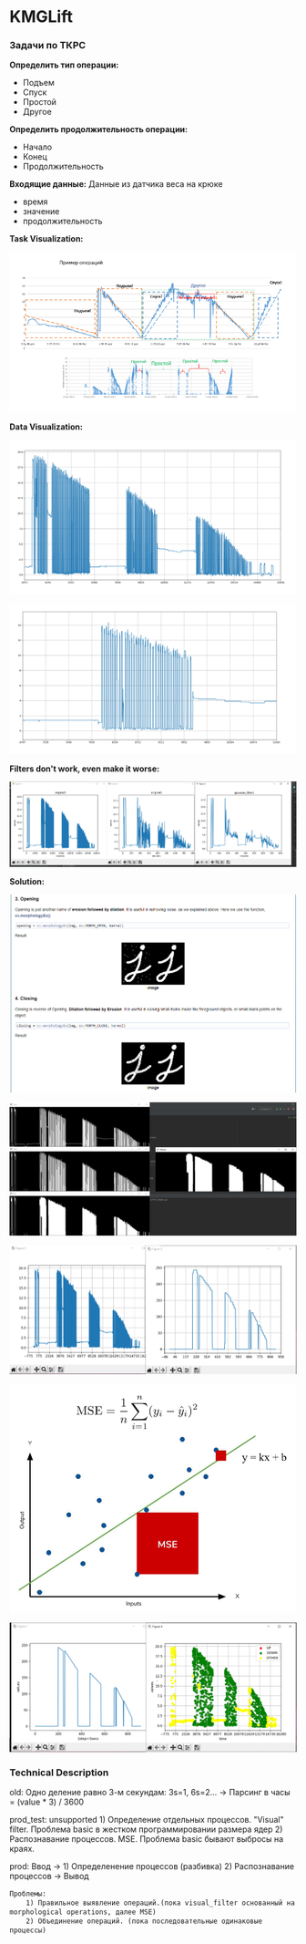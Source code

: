 # KMGLift

### Задачи по ТКРС

**Определить тип операции:**
- Подъем
- Спуск
- Простой
- Другое

**Определить продолжительность операции:**
- Начало
- Конец
- Продолжительность

**Входящие данные:** Данные из датчика веса на крюке 
- время
- значение
- продолжительность


**Task Visualization:**

![Task_Visualization](https://github.com/Alar-q/KMGLift/blob/main/assets/1_TKRS_Tasks_Example.png)

**Data Visualization:**

![Data_Visualization1](https://github.com/Alar-q/KMGLift/blob/main/assets/2_TKRS_Tasks_Data1.png)

![Data_Visualization2](https://github.com/Alar-q/KMGLift/blob/main/assets/3_TKRS_Tasks_Data2.png)


**Filters don't work, even make it worse:**

![Filters](https://github.com/Alar-q/KMGLift/blob/main/assets/4_TKRS_Tasks_Filter1.png)

**Solution:**

![Solution_1](https://github.com/Alar-q/KMGLift/blob/main/assets/5_TKRS_Tasks_Sol1_1.png)

![Solution_2](https://github.com/Alar-q/KMGLift/blob/main/assets/6_TKRS_Tasks_Sol1.png)

![Solution_3](https://github.com/Alar-q/KMGLift/blob/main/assets/7_TKRS_Tasks_Sol2.png)

![Solution_4](https://github.com/Alar-q/KMGLift/blob/main/assets/8_TKRS_Tasks_Sol3_1.png)

![Solution_5](https://github.com/Alar-q/KMGLift/blob/main/assets/9_TKRS_Tasks_Sol3.png)

### Technical Description

old:
    Одно деление равно 3-м секундам: 3s=1, 6s=2... -> 
        Парсинг в часы = (value * 3) / 3600

prod_test:
    unsupported
    1) Определение отдельных процессов. "Visual" filter. Проблема basic в жестком программировании размера ядер
    2) Распознавание процессов. MSE. Проблема basic бывают выбросы на краях. 
    
prod:
    Ввод ->
    1) Определенение процессов (разбивка)
    2) Распознавание процессов
    -> Вывод

    Проблемы:
        1) Правильное выявление операций.(пока visual_filter основанный на morphological operations, далее MSE)
        2) Объединение операций. (пока последовательные одинаковые процессы)
